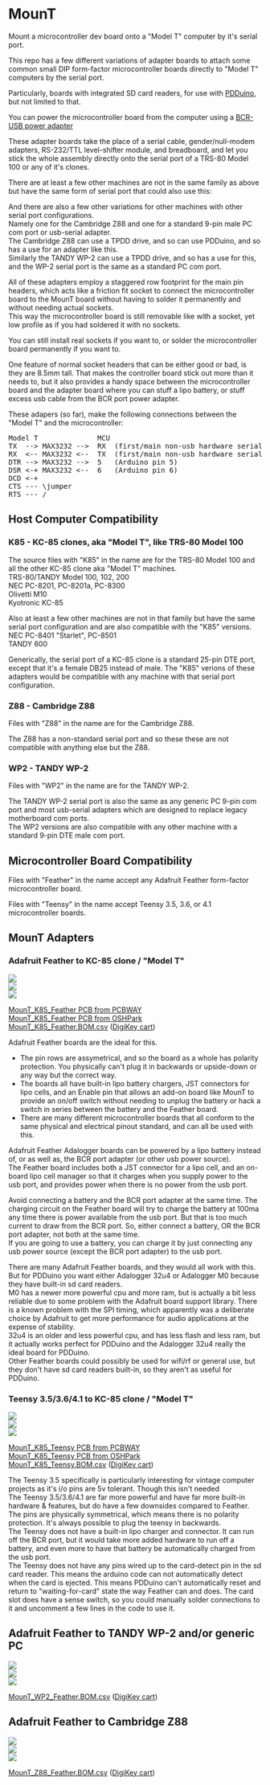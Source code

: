 # MounT
Mount a microcontroller dev board onto a "Model T" computer by it's serial port.

This repo has a few different variations of adapter boards to attach some common small DIP form-factor microcontroller boards directly to "Model T" computers by the serial port.

Particularly, boards with integrated SD card readers, for use with [PDDuino](https://github.com/bkw777/PDDuino), but not limited to that.

You can power the microcontroller board from the computer using a [BCR-USB power adapter](https://github.com/bkw777/BCR_Breakout)

These adapter boards take the place of a serial cable, gender/null-modem adapters, RS-232/TTL level-shifter module, and breadboard, and let you stick the whole assembly directly onto the serial port of a TRS-80 Model 100 or any of it's clones.

There are at least a few other machines are not in the same family as above but have the same form of serial port that could also use this:  

And there are also a few other variations for other machines with other serial port configurations.  
Namely one for the Cambridge Z88 and one for a standard 9-pin male PC com port or usb-serial adapter.  
The Cambridge Z88 can use a TPDD drive, and so can use PDDuino, and so has a use for an adapter like this.  
Similarly the TANDY WP-2 can use a TPDD drive, and so has a use for this, and the WP-2 serial port is the same as a standard PC com port.

All of these adapters employ a staggered row footprint for the main pin headers, which acts like a friction fit socket to connect the microcontroller board to the MounT board without having to solder it permanently and without needing actual sockets.  
This way the microcontroller board is still removable like with a socket, yet low profile as if you had soldered it with no sockets.

You can still install real sockets if you want to, or solder the microcontroller board permanently if you want to.

One feature of normal socket headers that can be either good or bad, is they are 8.5mm tall. That makes the controller board stick out more than it needs to, but it also provides a handy space between the microcontroller board and the adapter board where you can stuff a lipo battery, or stuff excess usb cable from the BCR port power adapter.

These adapers (so far), make the following connections between the "Model T" and the microcontroller:
<pre>
Model T              MCU
TX  --> MAX3232 -->  RX  (first/main non-usb hardware serial port RX pin)
RX  <-- MAX3232 <--  TX  (first/main non-usb hardware serial port TX pin)
DTR --> MAX3232 -->  5   (Arduino pin 5)
DSR <-+ MAX3232 <--  6   (Arduino pin 6)
DCD <-+
CTS --- \jumper
RTS --- /
</pre>

## Host Computer Compatibility
### K85 - KC-85 clones, aka "Model T", like TRS-80 Model 100
The source files with "K85" in the name are for the TRS-80 Model 100 and all the other KC-85 clone aka "Model T" machines.  
 TRS-80/TANDY Model 100, 102, 200  
 NEC PC-8201, PC-8201a, PC-8300  
 Olivetti M10  
 Kyotronic KC-85  

Also at least a few other machines are not in that family but have the same serial port configuration and are also compatible with the "K85" versions.  
 NEC PC-8401 "Starlet", PC-8501  
 TANDY 600  

Generically, the serial port of a KC-85 clone is a standard 25-pin DTE port, except that it's a female DB25 instead of male. The "K85" verions of these adapters would be compatible with any machine with that serial port configuration.

### Z88 - Cambridge Z88
Files with "Z88" in the name are for the Cambridge Z88.

The Z88 has a non-standard serial port and so these these are not compatible with anything else but the Z88.

### WP2 - TANDY WP-2
Files with "WP2" in the name are for the TANDY WP-2.

The TANDY WP-2 serial port is also the same as any generic PC 9-pin com port and most usb-serial adapters which are designed to replace legacy motherboard com ports.  
The WP2 versions are also compatible with any other machine with a standard 9-pin DTE male com port.

## Microcontroller Board Compatibility
Files with "Feather" in the name accept any Adafruit Feather form-factor microcontroller board.

Files with "Teensy" in the name accept Teensy 3.5, 3.6, or 4.1 microcontroller boards.

## MounT Adapters
### Adafruit Feather to KC-85 clone / "Model T"
![](../../raw/master/MounT_K85_Feather.jpg)  
![](../../raw/master/MounT_K85_Feather.b.jpg)  
![](../../raw/master/MounT_K85_Feather.svg)  

[MounT_K85_Feather PCB from PCBWAY](https://www.pcbway.com/project/shareproject/Feather_MounT.html)  
[MounT_K85_Feather PCB from OSHPark](https://oshpark.com/shared_projects/URa7jGeS)  
[MounT_K85_Feather.BOM.csv](MounT_K85_Feather.BOM.csv) ([DigiKey cart](https://www.digikey.com/short/b35fdb5b))

Adafruit Feather boards are the ideal for this.  
* The pin rows are assymetrical, and so the board as a whole has polarity protection. You physically can't plug it in backwards or upside-down or any way but the correct way.  
* The boards all have built-in lipo battery chargers, JST connectors for lipo cells, and an Enable pin that allows an add-on board like MounT to provide an on/off switch without needing to unplug the battery or hack a switch in series between the battery and the Feather board.  
* There are many different microcontroller boards that all conform to the same physical and electrical pinout standard, and can all be used with this.

Adafruit Feather Adalogger boards can be powered by a lipo battery instead of, or as well as, the BCR port adapter (or other usb power source).  
The Feather board includes both a JST connector for a lipo cell, and an on-board lipo cell manager so that it charges when you supply power to the usb port, and provides power when there is no power from the usb port.

Avoid connecting a battery and the BCR port adapter at the same time. The charging circuit on the Feather board will try to charge the battery at 100ma any time there is power available from the usb port. But that is too much current to draw from the BCR port. So, either connect a battery, OR the BCR port adapter, not both at the same time.  
If you are going to use a battery, you can charge it by just connecting any usb power source (except the BCR port adapter) to the usb port.

There are many Adafruit Feather boards, and they would all work with this. But for PDDuino you want either Adalogger 32u4 or Adalogger M0 because they have built-in sd card readers.  
M0 has a newer more powerful cpu and more ram, but is actually a bit less reliable due to some problem with the Adafruit board support library. There is a known problem with the SPI timing, which apparently was a deliberate choice by Adafruit to get more performance for audio applications at the expense of stability.  
32u4 is an older and less powerful cpu, and has less flash and less ram, but it actually works perfect for PDDuino and the Adalogger 32u4 really the ideal board for PDDuino.  
Other Feather boards could possibly be used for wifi/rf or general use, but they don't have sd card readers built-in, so they aren't as useful for PDDuino.

### Teensy 3.5/3.6/4.1 to KC-85 clone / "Model T"
![](../../raw/master/MounT_K85_Teensy.jpg)  
![](../../raw/master/MounT_K85_Teensy.b.jpg)  
![](../../raw/master/MounT_K85_Teensy.svg)  

[MounT_K85_Teensy PCB from PCBWAY](https://www.pcbway.com/project/shareproject/Teensy_MounT_32836e10.html)  
[MounT_K85_Teensy PCB from OSHPark](https://oshpark.com/shared_projects/XVh5R6QG)  
[MounT_K85_Teensy.BOM.csv](MounT_K85_Teensy.BOM.csv) ([DigiKey cart](https://www.digikey.com/short/fwzdd8v9))

The Teensy 3.5 specifically is particularly interesting for vintage computer projects as it's i/o pins are 5v tolerant. Though this isn't needed   
The Teensy 3.5/3.6/4.1 are far more powerful and have far more built-in hardware & features, but do have a few downsides compared to Feather.  
The pins are physically symmetrical, which means there is no polarity protection. It's always possible to plug the teensy in backwards.  
The Teensy does not have a built-in lipo charger and connector. It can run off the BCR port, but it would take more added hardware to run off a battery, and even more to have that battery be automatically charged from the usb port.  
The Teensy does not have any pins wired up to the card-detect pin in the sd card reader. This means the arduino code can not automatically detect when the card is ejected. This means PDDuino can't automatically reset and return to "waiting-for-card" state the way Feather can and does. The card slot does have a sense switch, so you could manually solder connections to it and uncomment a few lines in the code to use it.  

## Adafruit Feather to TANDY WP-2 and/or generic PC
![](../../raw/master/MounT_WP2_Feather.jpg)  
![](../../raw/master/MounT_WP2_Feather.b.jpg)  
![](../../raw/master/MounT_WP2_Feather.svg)  

<!-- [MounT_WP2_Feather PCB from OSHPark](https://oshpark.com/shared_projects/67NyaQRs)  -->
[MounT_WP2_Feather.BOM.csv](MounT_WP2_Feather.BOM.csv) ([DigiKey cart](https://www.digikey.com/short/tnb09np7))

## Adafruit Feather to Cambridge Z88
![](../../raw/master/MounT_Z88_Feather.jpg)  
![](../../raw/master/MounT_Z88_Feather.b.jpg)  
![](../../raw/master/MounT_Z88_Feather.svg)  

<!-- [MounT_Z88_Feather PCB from OSHPark](https://oshpark.com/shared_projects/JzfpyaOQ)  -->
[MounT_Z88_Feather.BOM.csv](MounT_Z88_Feather.BOM.csv) ([DigiKey cart](https://www.digikey.com/short/80rf2r75))
